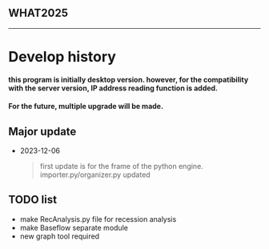 WHAT2025
-------------
-------------
Develop history
=============
#### this program is initially desktop version. however, for the compatibility with the server version, IP address reading function is added.

#### For the future, multiple upgrade will be made.

## Major update
* 2023-12-06
    >first update is for the frame of the python engine. importer.py/organizer.py updated


## TODO list
- make RecAnalysis.py file for recession analysis
- make Baseflow separate module
- new graph tool required